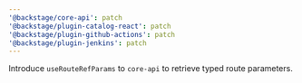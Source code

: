 ```yaml
---
'@backstage/core-api': patch
'@backstage/plugin-catalog-react': patch
'@backstage/plugin-github-actions': patch
'@backstage/plugin-jenkins': patch
---
```


Introduce `useRouteRefParams` to `core-api` to retrieve typed route parameters.
